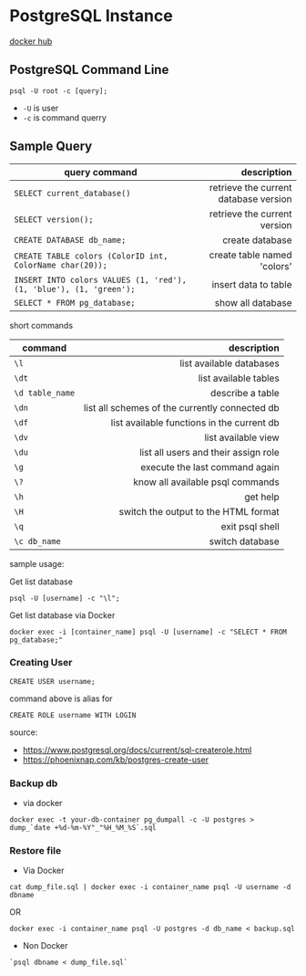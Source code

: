 # PostgreSQL Instance

[docker hub](https://hub.docker.com/_/postgres)

## PostgreSQL Command Line

```
psql -U root -c [query];
```
- `-U` is user 
- `-c` is command querry

## Sample Query

| query command | description |
|---------|------------:|
| `SELECT current_database()` | retrieve the current database version  |
| `SELECT version();` | retrieve the current version |
| `CREATE DATABASE db_name;` | create database |
| `CREATE TABLE colors (ColorID int, ColorName char(20));` | create table named 'colors' |
| `INSERT INTO colors VALUES (1, 'red'), (1, 'blue'), (1, 'green');` | insert data to table | 
| `SELECT * FROM pg_database;` | show all database |

short commands

| command | description |
|---------|------------:|
|`\l` | list available databases |
| `\dt` | list available tables |
| `\d table_name` | describe a table |
| `\dn` | list all schemes of the currently connected db |
| `\df` | list available functions in the current db |
| `\dv` | list available view |
| `\du` | list all users and their assign role |
| `\g` | execute the last command again |
| `\?` | know all available psql commands |
| `\h` | get help |
| `\H` | switch the output to the HTML format | 
| `\q` | exit psql shell | 
| `\c db_name` | switch database |

sample usage:

Get list database

```
psql -U [username] -c "\l";
```

Get list database via Docker

```
docker exec -i [container_name] psql -U [username] -c "SELECT * FROM pg_database;"
```

### Creating User

```
CREATE USER username;
```

command above is alias for

```
CREATE ROLE username WITH LOGIN
```
source:
- https://www.postgresql.org/docs/current/sql-createrole.html
- https://phoenixnap.com/kb/postgres-create-user

### Backup db

- via docker

```
docker exec -t your-db-container pg_dumpall -c -U postgres > dump_`date +%d-%m-%Y"_"%H_%M_%S`.sql
```

### Restore file

- Via Docker

```
cat dump_file.sql | docker exec -i container_name psql -U username -d dbname

```
OR
```
docker exec -i container_name psql -U postgres -d db_name < backup.sql
```

- Non Docker

```
`psql dbname < dump_file.sql`
```

